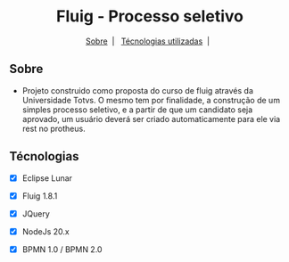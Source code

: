 <h1 align="center">Fluig - Processo seletivo</h1>
<p align="center">
  <a href="#sobre">Sobre</a>&nbsp;&nbsp;|&nbsp;&nbsp;
  <a href="#projetos">Técnologias utilizadas</a>&nbsp;&nbsp;|&nbsp;&nbsp;  
</p>


## Sobre
- Projeto construido como proposta do curso de fluig através da Universidade Totvs. O mesmo tem por finalidade, a construção de um simples processo seletivo, e a partir de que um candidato seja aprovado, um usuário deverá ser criado automaticamente para ele via rest no protheus.

## Técnologias
- [x] Eclipse Lunar
- [x] Fluig 1.8.1
- [X] JQuery 
- [X] NodeJs 20.x
- [X] BPMN 1.0 / BPMN 2.0


